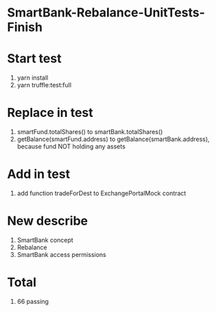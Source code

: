# SmartBank-Rebalance-UnitTests-Finish
 
# Start test
1) yarn install
2) yarn truffle:test:full

# Replace in test
1) smartFund.totalShares() to smartBank.totalShares()
2) getBalance(smartFund.address) to getBalance(smartBank.address), because fund NOT holding any assets

# Add in test
1) add function tradeForDest to ExchangePortalMock contract

# New describe
1) SmartBank concept
2) Rebalance
3) SmartBank access permissions

# Total
1) 66 passing

